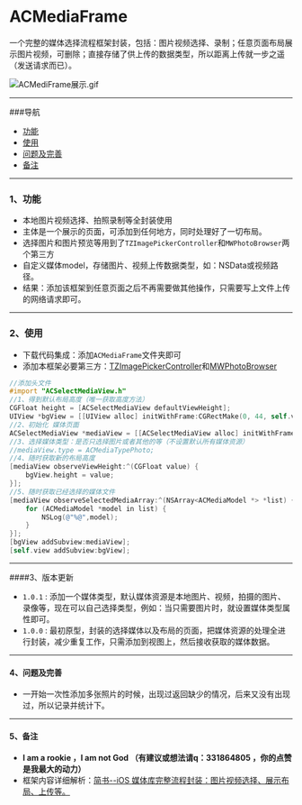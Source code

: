 # ACMediaFrame
一个完整的媒体选择流程框架封装，包括：图片视频选择、录制；任意页面布局展示图片视频，可删除；直接存储了供上传的数据类型，所以距离上传就一步之遥（发送请求而已）。

![ACMediFrame展示.gif](https://github.com/honeycao/ACMediaFrame/blob/master/ACMediFrame%E5%B1%95%E7%A4%BA.gif)

------
###导航
* [功能]()
* [使用]()
* [问题及完善]()
* [备注]()

-------
### 1、功能

* 本地图片视频选择、拍照录制等全封装使用
* 主体是一个展示的页面，可添加到任何地方，同时处理好了一切布局。
* 选择图片和图片预览等用到了`TZImagePickerController`和`MWPhotoBrowser`两个第三方
* 自定义媒体model，存储图片、视频上传数据类型，如：NSData或视频路径。
* 结果：添加该框架到任意页面之后不再需要做其他操作，只需要写上文件上传的网络请求即可。

-------
### 2、使用

* 下载代码集成：添加`ACMediaFrame`文件夹即可
* 添加本框架必要第三方：[TZImagePickerController](https://github.com/banchichen/TZImagePickerController)和[MWPhotoBrowser](https://github.com/mwaterfall/MWPhotoBrowser)

```objective-c
//添加头文件
#import "ACSelectMediaView.h"
//1、得到默认布局高度（唯一获取高度方法）
CGFloat height = [ACSelectMediaView defaultViewHeight];
UIView *bgView = [[UIView alloc] initWithFrame:CGRectMake(0, 44, self.view.bounds.size.width, height)];
//2、初始化 媒体页面
ACSelectMediaView *mediaView = [[ACSelectMediaView alloc] initWithFrame:CGRectMake(0, 0, bgView.frame.size.width, bgView.frame.size.height)];
//3、选择媒体类型：是否只选择图片或者其他的等（不设置默认所有媒体资源）
//mediaView.type = ACMediaTypePhoto;
//4、随时获取新的布局高度
[mediaView observeViewHeight:^(CGFloat value) {
    bgView.height = value;
}];
//5、随时获取已经选择的媒体文件
[mediaView observeSelectedMediaArray:^(NSArray<ACMediaModel *> *list) {
    for (ACMediaModel *model in list) {
        NSLog(@"%@",model);
    }
}];
[bgView addSubview:mediaView];
[self.view addSubview:bgView];
```

-------
####3、版本更新
* `1.0.1` : 添加一个媒体类型，默认媒体资源是本地图片、视频，拍摄的图片、录像等，现在可以自己选择类型，例如：当只需要图片时，就设置媒体类型属性即可。 
* `1.0.0` : 最初原型，封装的选择媒体以及布局的页面，把媒体资源的处理全进行封装，减少重复工作，只需添加到视图上，然后接收获取的媒体数据。

-------
#### 4、问题及完善

* 一开始一次性添加多张照片的时候，出现过返回缺少的情况，后来又没有出现过，所以记录并统计下。

-------

#### 5、备注

* **I am a rookie ，I am not God （有建议或想法请q：331864805 ，你的点赞是我最大的动力）**
* 框架内容详细解析：[简书--iOS 媒体库完整流程封装：图片视频选择、展示布局、上传等。](http://www.jianshu.com/p/9ff1e8e68a21)
